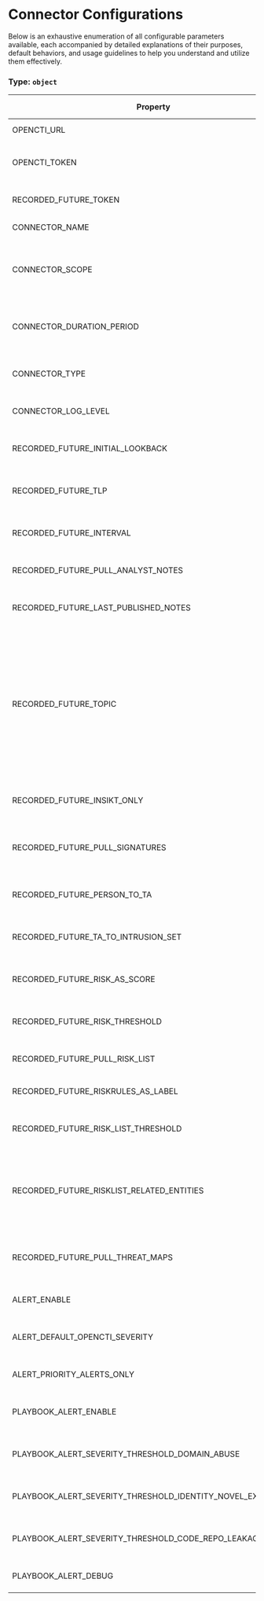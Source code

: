# Connector Configurations

Below is an exhaustive enumeration of all configurable parameters available, each accompanied by detailed explanations of their purposes, default behaviors, and usage guidelines to help you understand and utilize them effectively.

### Type: `object`

| Property | Type | Required | Possible values | Default | Description |
| -------- | ---- | -------- | --------------- | ------- | ----------- |
| OPENCTI_URL | `string` | ✅ | Format: [`uri`](https://json-schema.org/understanding-json-schema/reference/string#built-in-formats) |  | The OpenCTI platform URL. |
| OPENCTI_TOKEN | `string` | ✅ | string |  | The token of the user who represents the connector in the OpenCTI platform. |
| RECORDED_FUTURE_TOKEN | `string` | ✅ | Format: [`password`](https://json-schema.org/understanding-json-schema/reference/string#built-in-formats) |  | Recorded Future API token for authentication. |
| CONNECTOR_NAME | `string` |  | string | `"Recorded Future"` | Name of the connector. |
| CONNECTOR_SCOPE | `array` |  | string | `["ipv4-addr", "ipv6-addr", "vulnerability", "domain", "url", "file-sha256", "file-md5", "file-sha1"]` | The scope or type of data the connector is importing, either a MIME type or Stix Object (for information only). |
| CONNECTOR_DURATION_PERIOD | `string` |  | string | `"PT1H"` | ISO8601 Duration format starting with 'P' for Period (e.g., 'PT24H' for 24 hours). |
| CONNECTOR_TYPE | `string` |  | string | `"EXTERNAL_IMPORT"` | Should always be set to EXTERNAL_IMPORT for this connector. |
| CONNECTOR_LOG_LEVEL | `string` |  | `debug` `info` `warn` `warning` `error` | `"error"` | Determines the verbosity of the logs. |
| RECORDED_FUTURE_INITIAL_LOOKBACK | `integer` |  | `0 < x ` | `240` | Initial lookback period in hours when first running the connector. |
| RECORDED_FUTURE_TLP | `string` |  | `white` `green` `amber` `red` | `"red"` | Default Traffic Light Protocol (TLP) marking for imported data. |
| RECORDED_FUTURE_INTERVAL | `integer` |  | `0 < x ` | `1` | Polling interval in hours for fetching Recorded Future data. |
| RECORDED_FUTURE_PULL_ANALYST_NOTES | `boolean` |  | boolean | `true` | Whether to import Recorded Future analyst notes. |
| RECORDED_FUTURE_LAST_PUBLISHED_NOTES | `integer` |  | `0 < x ` | `24` | Time window in hours for fetching recently published analyst notes. |
| RECORDED_FUTURE_TOPIC | `array` |  | string | `null` | Comma-separated list of topic IDs to filter analyst notes. Examples: VTrvnW (Yara Rule), g1KBGl (Sigma Rule), ZjnoP0 (Snort Rule), aDKkpk (TTP Instance), TXSFt5 (Validated Intelligence Event), UrMRnT (Informational), TXSFt3 (Threat Lead). |
| RECORDED_FUTURE_INSIKT_ONLY | `boolean` |  | boolean | `true` | Whether to import only Insikt notes (Recorded Future's analyst reports). |
| RECORDED_FUTURE_PULL_SIGNATURES | `boolean` |  | boolean | `false` | Whether to import detection signatures (Yara/Snort/Sigma rules) from analyst notes. |
| RECORDED_FUTURE_PERSON_TO_TA | `boolean` |  | boolean | `false` | Whether to convert Person entities to Threat Actor entities. |
| RECORDED_FUTURE_TA_TO_INTRUSION_SET | `boolean` |  | boolean | `false` | Whether to convert Threat Actor entities to Intrusion Set entities. |
| RECORDED_FUTURE_RISK_AS_SCORE | `boolean` |  | boolean | `true` | Whether to import risk scores as confidence scores in OpenCTI. |
| RECORDED_FUTURE_RISK_THRESHOLD | `integer` |  | `0 < x ` | `60` | Minimum risk score threshold (0-100) for importing entities. |
| RECORDED_FUTURE_PULL_RISK_LIST | `boolean` |  | boolean | `false` | Whether to import Recorded Future risk lists. |
| RECORDED_FUTURE_RISKRULES_AS_LABEL | `boolean` |  | boolean | `false` | Whether to import risk rules as labels in OpenCTI. |
| RECORDED_FUTURE_RISK_LIST_THRESHOLD | `integer` |  | `0 < x ` | `70` | Minimum risk score threshold (0-100) for importing risk list entities. |
| RECORDED_FUTURE_RISKLIST_RELATED_ENTITIES | `array` |  | string | `null` | Comma-separated list of entity types to import from risk lists. Available choices: Malware, Hash, URL, Threat Actor, MitreAttackIdentifier. |
| RECORDED_FUTURE_PULL_THREAT_MAPS | `boolean` |  | boolean | `false` | Whether to import Threat Actors and Malware from Recorded Future threat maps. |
| ALERT_ENABLE | `boolean` |  | boolean | `false` | Whether to enable fetching Recorded Future alerts. |
| ALERT_DEFAULT_OPENCTI_SEVERITY | `string` |  | `low` `medium` `high` `critical` | `"low"` | Default severity level for alerts imported into OpenCTI. |
| ALERT_PRIORITY_ALERTS_ONLY | `boolean` |  | boolean | `false` | Whether to import only high-priority alerts. |
| PLAYBOOK_ALERT_ENABLE | `boolean` |  | boolean | `false` | Whether to enable fetching Recorded Future playbook alerts. |
| PLAYBOOK_ALERT_SEVERITY_THRESHOLD_DOMAIN_ABUSE | `string` |  | `Informational` `Low` `Medium` `High` `Critical` | `"Informational"` | Minimum severity threshold for domain abuse playbook alerts. |
| PLAYBOOK_ALERT_SEVERITY_THRESHOLD_IDENTITY_NOVEL_EXPOSURES | `string` |  | `Informational` `Low` `Medium` `High` `Critical` | `"Informational"` | Minimum severity threshold for identity novel exposures playbook alerts. |
| PLAYBOOK_ALERT_SEVERITY_THRESHOLD_CODE_REPO_LEAKAGE | `string` |  | `Informational` `Low` `Medium` `High` `Critical` | `"Informational"` | Minimum severity threshold for code repository leakage playbook alerts. |
| PLAYBOOK_ALERT_DEBUG | `boolean` |  | boolean | `false` | Whether to enable debug logging for playbook alerts. |
